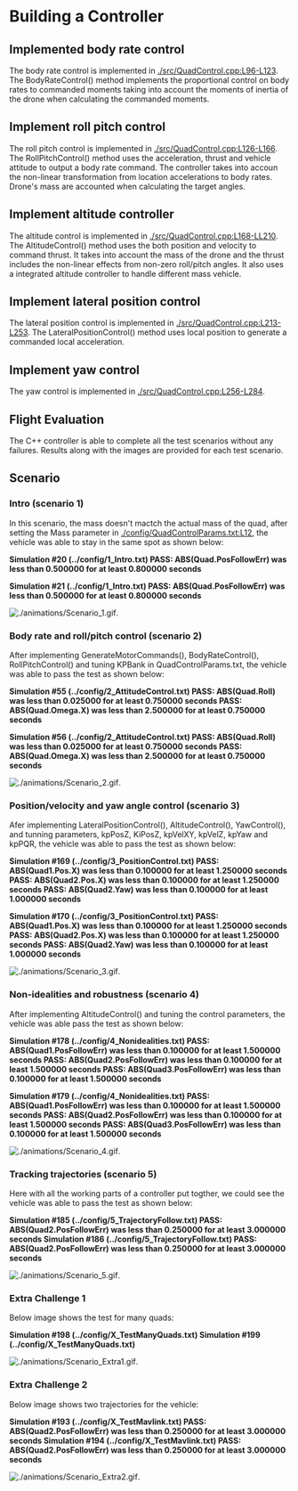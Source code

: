 # Building a Controller #

## Implemented body rate control ##

The body rate control is implemented in [./src/QuadControl.cpp:L96-L123](https://github.com/psaravind/FCND-Controls-CPP/blob/037a2457f28f50ff448c39d37a2c0c1aff35779c/src/QuadControl.cpp#L96-L123).  The BodyRateControl() method implements the proportional control on body rates to commanded moments taking into account the moments of inertia of the drone when calculating the commanded moments.

## Implement roll pitch control ##

The roll pitch control is implemented in [./src/QuadControl.cpp:L126-L166](https://github.com/psaravind/FCND-Controls-CPP/blob/037a2457f28f50ff448c39d37a2c0c1aff35779c/src/QuadControl.cpp#L126-L166). The RollPitchControl() method uses the acceleration, thrust and vehicle attitude to output a body rate command.  The controller takes into accoun the non-linear transformation from location accelerations to body rates.  Drone's mass are accounted when calculating the target angles.

## Implement altitude controller ##

The altitude control is implemented in [./src/QuadControl.cpp:L168-LL210](https://github.com/psaravind/FCND-Controls-CPP/blob/037a2457f28f50ff448c39d37a2c0c1aff35779c/src/QuadControl.cpp#L168-L210).  The AltitudeControl() method uses the both position and velocity to command thrust.  It takes into account the mass of the drone and the thrust includes the non-linear effects from non-zero roll/pitch angles.  It also uses a integrated altitude controller to handle different mass vehicle.

## Implement lateral position control ##

The lateral position control is implemented in [./src/QuadControl.cpp:L213-L253](https://github.com/psaravind/FCND-Controls-CPP/blob/037a2457f28f50ff448c39d37a2c0c1aff35779c/src/QuadControl.cpp#L213-L253).  The LateralPositionControl() method uses local position to generate a commanded local acceleration.

## Implement yaw control ##

The yaw control is implemented in [./src/QuadControl.cpp:L256-L284](https://github.com/psaravind/FCND-Controls-CPP/blob/037a2457f28f50ff448c39d37a2c0c1aff35779c/src/QuadControl.cpp#L256-L284).

## Flight Evaluation ##

The C++ controller is able to complete all the test scenarios without any failures.  Results along with the images are provided for each test scenario.

## Scenario ##

### Intro (scenario 1) ###

In this scenario, the mass doesn't mactch the actual mass of the quad, after setting the Mass parameter in [./config/QuadControlParams.txt:L12](https://github.com/psaravind/FCND-Controls-CPP/blob/97dcd6322788781906fec6528997000219607592/config/QuadControlParams.txt#L12), the vehicle was able to stay in the same spot as shown below:

**Simulation #20 (../config/1_Intro.txt)
PASS: ABS(Quad.PosFollowErr) was less than 0.500000 for at least 0.800000 seconds**

**Simulation #21 (../config/1_Intro.txt)
PASS: ABS(Quad.PosFollowErr) was less than 0.500000 for at least 0.800000 seconds**

![./animations/Scenario_1.gif](https://github.com/psaravind/FCND-Controls-CPP/blob/master/animations/Scenario_1.gif).

### Body rate and roll/pitch control (scenario 2) ###

After implementing GenerateMotorCommands(), BodyRateControl(), RollPitchControl() and tuning KPBank in QuadControlParams.txt, the vehicle was able to pass the test as shown below:

**Simulation #55 (../config/2_AttitudeControl.txt)
PASS: ABS(Quad.Roll) was less than 0.025000 for at least 0.750000 seconds
PASS: ABS(Quad.Omega.X) was less than 2.500000 for at least 0.750000 seconds**

**Simulation #56 (../config/2_AttitudeControl.txt)
PASS: ABS(Quad.Roll) was less than 0.025000 for at least 0.750000 seconds
PASS: ABS(Quad.Omega.X) was less than 2.500000 for at least 0.750000 seconds**

![./animations/Scenario_2.gif](https://github.com/psaravind/FCND-Controls-CPP/blob/master/animations/Scenario_2.gif).

### Position/velocity and yaw angle control (scenario 3) ###

Afer implementing LateralPositionControl(), AltitudeControl(), YawControl(), and tunning parameters, kpPosZ, KiPosZ, kpVelXY, kpVelZ,  kpYaw and kpPQR, the vehicle was able to pass the test as shown below:

**Simulation #169 (../config/3_PositionControl.txt)
PASS: ABS(Quad1.Pos.X) was less than 0.100000 for at least 1.250000 seconds
PASS: ABS(Quad2.Pos.X) was less than 0.100000 for at least 1.250000 seconds
PASS: ABS(Quad2.Yaw) was less than 0.100000 for at least 1.000000 seconds**

**Simulation #170 (../config/3_PositionControl.txt)
PASS: ABS(Quad1.Pos.X) was less than 0.100000 for at least 1.250000 seconds
PASS: ABS(Quad2.Pos.X) was less than 0.100000 for at least 1.250000 seconds
PASS: ABS(Quad2.Yaw) was less than 0.100000 for at least 1.000000 seconds**

![./animations/Scenario_3.gif](https://github.com/psaravind/FCND-Controls-CPP/blob/master/animations/Scenario_3.gif).

### Non-idealities and robustness (scenario 4) ###

After implementing AltitudeControl() and tuning the control parameters, the vehicle was able pass the test as shown below:

**Simulation #178 (../config/4_Nonidealities.txt)
PASS: ABS(Quad1.PosFollowErr) was less than 0.100000 for at least 1.500000 seconds
PASS: ABS(Quad2.PosFollowErr) was less than 0.100000 for at least 1.500000 seconds
PASS: ABS(Quad3.PosFollowErr) was less than 0.100000 for at least 1.500000 seconds**

**Simulation #179 (../config/4_Nonidealities.txt)
PASS: ABS(Quad1.PosFollowErr) was less than 0.100000 for at least 1.500000 seconds
PASS: ABS(Quad2.PosFollowErr) was less than 0.100000 for at least 1.500000 seconds
PASS: ABS(Quad3.PosFollowErr) was less than 0.100000 for at least 1.500000 seconds**

![./animations/Scenario_4.gif](https://github.com/psaravind/FCND-Controls-CPP/blob/master/animations/Scenario_4.gif).

### Tracking trajectories (scenario 5) ###

Here with all the working parts of a controller put togther, we could see the vehicle was able to pass the test as shown below:

**Simulation #185 (../config/5_TrajectoryFollow.txt)
PASS: ABS(Quad2.PosFollowErr) was less than 0.250000 for at least 3.000000 seconds
Simulation #186 (../config/5_TrajectoryFollow.txt)
PASS: ABS(Quad2.PosFollowErr) was less than 0.250000 for at least 3.000000 seconds**

![./animations/Scenario_5.gif](https://github.com/psaravind/FCND-Controls-CPP/blob/master/animations/Scenario_5.gif).

### Extra Challenge 1 ###

Below image shows the test for many quads:

**Simulation #198 (../config/X_TestManyQuads.txt)
Simulation #199 (../config/X_TestManyQuads.txt)**

![./animations/Scenario_Extra1.gif](https://github.com/psaravind/FCND-Controls-CPP/blob/master/animations/Scenario_Extra1.gif).

### Extra Challenge 2 ###

Below image shows two trajectories for the vehicle:

**Simulation #193 (../config/X_TestMavlink.txt)
PASS: ABS(Quad2.PosFollowErr) was less than 0.250000 for at least 3.000000 seconds
Simulation #194 (../config/X_TestMavlink.txt)
PASS: ABS(Quad2.PosFollowErr) was less than 0.250000 for at least 3.000000 seconds**

![./animations/Scenario_Extra2.gif](https://github.com/psaravind/FCND-Controls-CPP/blob/master/animations/Scenario_Extra2.gif).
